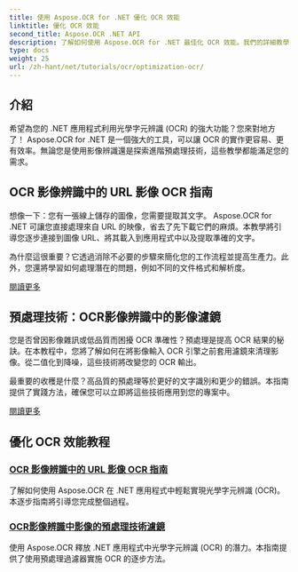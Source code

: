 ```yaml
---
title: 使用 Aspose.OCR for .NET 優化 OCR 效能
linktitle: 優化 OCR 效能
second_title: Aspose.OCR .NET API
description: 了解如何使用 Aspose.OCR for .NET 最佳化 OCR 效能。我們的詳細教學涵蓋影像辨識、預處理過濾器和實際實作步驟。
type: docs
weight: 25
url: /zh-hant/net/tutorials/ocr/optimization-ocr/
---
```

## 介紹

希望為您的 .NET 應用程式利用光學字元辨識 (OCR) 的強大功能？您來對地方了！ Aspose.OCR for .NET 是一個強大的工具，可以讓 OCR 的實作更容易、更有效率。無論您是使用影像辨識還是探索進階預處理技術，這些教學都能滿足您的需求。

## OCR 影像辨識中的 URL 影像 OCR 指南

想像一下：您有一張線上儲存的圖像，您需要提取其文字。 Aspose.OCR for .NET 可讓您直接處理來自 URL 的映像，省去了先下載它們的麻煩。本教學將引導您逐步連接到圖像 URL、將其載入到應用程式中以及提取準確的文字。

為什麼這很重要？它透過消除不必要的步驟來簡化您的工作流程並提高生產力。此外，您還將學習如何處理潛在的問題，例如不同的文件格式和解析度。

[閱讀更多](./guide-to-ocr-on-image-from-url/)

## 預處理技術：OCR影像辨識中的影像濾鏡

您是否曾因影像雜訊或低品質而困擾 OCR 準確性？預處理是提高 OCR 結果的秘訣。在本教程中，您將了解如何在將影像輸入 OCR 引擎之前套用濾鏡來清理影像。從二值化到降噪，這些技術將改變您的 OCR 輸出。

最重要的收穫是什麼？高品質的預處理等於更好的文字識別和更少的錯誤。本指南提供了實踐方法，確保您可以立即將這些技術應用到您的專案中。

[閱讀更多](./preprocessing-techniques-filters-for-image/)

## 優化 OCR 效能教程
### [OCR 影像辨識中的 URL 影像 OCR 指南](./guide-to-ocr-on-image-from-url/)
了解如何使用 Aspose.OCR 在 .NET 應用程式中輕鬆實現光學字元辨識 (OCR)。本逐步指南將引導您完成整個過程。
### [OCR影像辨識中影像的預處理技術濾鏡](./preprocessing-techniques-filters-for-image/)
使用 Aspose.OCR 釋放 .NET 應用程式中光學字元辨識 (OCR) 的潛力。本指南提供了使用預處理過濾器實施 OCR 的逐步方法。